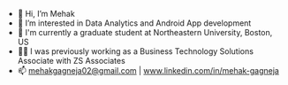 - 👋 Hi, I’m Mehak
- 👀 I’m interested in Data Analytics and Android App development
- 🌱 I'm currently a graduate student at Northeastern University, Boston, US 
- 👩‍💼 I was previously working as a Business Technology Solutions Associate with ZS Associates 
- 📫 mehakgagneja02@gmail.com | www.linkedin.com/in/mehak-gagneja
